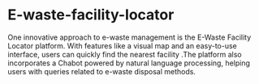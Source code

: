 # E-waste-facility-locator
 One innovative approach to e-waste management is the E-Waste Facility Locator platform.  With features like a visual map and an easy-to-use interface, users can quickly find the nearest facility .The platform also incorporates a Chabot powered by natural  language processing, helping users with queries related to e-waste disposal methods.
